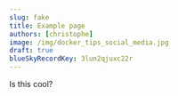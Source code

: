 ```yaml
---
slug: fake
title: Example page
authors: [christophe]
image: /img/docker_tips_social_media.jpg
draft: true
blueSkyRecordKey: 3lun2qjuxc22r
---
```


Is this cool?
